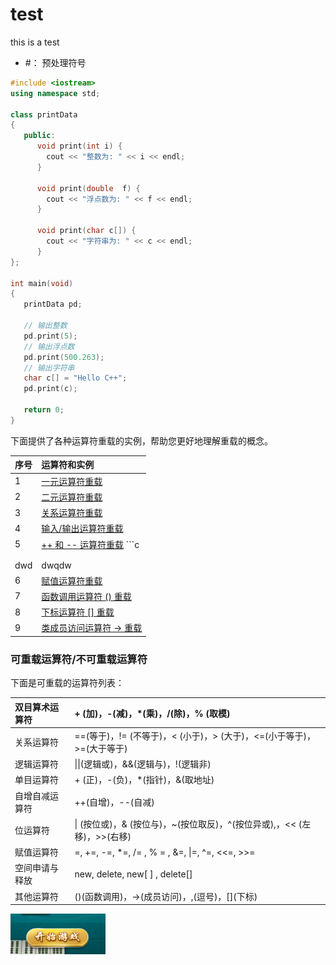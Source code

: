 # test

this is a test



* \#： 预处理符号



```cpp
#include <iostream>
using namespace std;
 
class printData
{
   public:
      void print(int i) {
        cout << "整数为: " << i << endl;
      }
 
      void print(double  f) {
        cout << "浮点数为: " << f << endl;
      }
 
      void print(char c[]) {
        cout << "字符串为: " << c << endl;
      }
};
 
int main(void)
{
   printData pd;
 
   // 输出整数
   pd.print(5);
   // 输出浮点数
   pd.print(500.263);
   // 输出字符串
   char c[] = "Hello C++";
   pd.print(c);
 
   return 0;
}
```

下面提供了各种运算符重载的实例，帮助您更好地理解重载的概念。

| 序号 | 运算符和实例 |
| :--- | :--- |
| 1 | [一元运算符重载](https://www.runoob.com/cplusplus/unary-operators-overloading.html) |
| 2 | [二元运算符重载](https://www.runoob.com/cplusplus/binary-operators-overloading.html) |
| 3 | [关系运算符重载](https://www.runoob.com/cplusplus/relational-operators-overloading.html) |
| 4 | [输入/输出运算符重载](https://www.runoob.com/cplusplus/input-output-operators-overloading.html) |
| 5 | [++ 和 -- 运算符重载](https://www.runoob.com/cplusplus/increment-decrement-operators-overloading.html) \`\`\`c |
|  |  |
|  |  |
| dwd | dwqdw |
| 6 | [赋值运算符重载](https://www.runoob.com/cplusplus/assignment-operators-overloading.html) |
| 7 | [函数调用运算符 \(\) 重载](https://www.runoob.com/cplusplus/function-call-operator-overloading.html) |
| 8 | [下标运算符 \[\] 重载](https://www.runoob.com/cplusplus/subscripting-operator-overloading.html) |
| 9 | [类成员访问运算符 -&gt; 重载](https://www.runoob.com/cplusplus/class-member-access-operator-overloading.html) |





### 可重载运算符/不可重载运算符

下面是可重载的运算符列表：

| 双目算术运算符 | + \(加\)，-\(减\)，\*\(乘\)，/\(除\)，% \(取模\) |
| :--- | :--- |
| 关系运算符 | ==\(等于\)，!= \(不等于\)，&lt; \(小于\)，&gt; \(大于\)，&lt;=\(小于等于\)，&gt;=\(大于等于\) |
| 逻辑运算符 | \|\|\(逻辑或\)，&&\(逻辑与\)，!\(逻辑非\) |
| 单目运算符 | + \(正\)，-\(负\)，\*\(指针\)，&\(取地址\) |
| 自增自减运算符 | ++\(自增\)，--\(自减\) |
| 位运算符 | \| \(按位或\)，& \(按位与\)，~\(按位取反\)，^\(按位异或\),，&lt;&lt; \(左移\)，&gt;&gt;\(右移\) |
| 赋值运算符 | =, +=, -=, \*=, /= , % = , &=, \|=, ^=, &lt;&lt;=, &gt;&gt;= |
| 空间申请与释放 | new, delete, new\[ \] , delete\[\] |
| 其他运算符 | \(\)\(函数调用\)，-&gt;\(成员访问\)，,\(逗号\)，\[\]\(下标\) |

![hhh](../.gitbook/assets/image%20%283%29.png)

